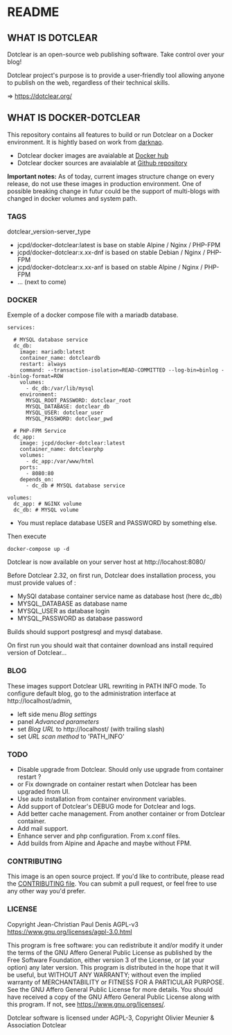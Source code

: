 # README

## WHAT IS DOTCLEAR

Dotclear is an open-source web publishing software.
Take control over your blog!

Dotclear project's purpose is to provide a user-friendly
tool allowing anyone to publish on the web, regardless of their technical skills.

=> https://dotclear.org/

## WHAT IS DOCKER-DOTCLEAR

This repository contains all features to build or run Dotclear on a Docker environment.
It is hightly based on work from [darknao](https://github.com/darknao/docker-dotclear).

* Dotclear docker images are avaialable at [Docker hub](https://hub.docker.com/r/jcpd/docker-dotclear)
* Dotclear docker sources are avaialable at [Github repository](https://github.com/JcDenis/docker-dotclear)

__Important notes:__
As of today, current images structure change on every release, 
do not use these images in production environment.
One of possible breaking change in futur could be the support of multi-blogs 
with changed in docker volumes and system path.

### TAGS

dotclear_version-server_type

* jcpd/docker-dotclear:latest is base on stable Alpine / Nginx / PHP-FPM
* jcpd/docker-dotclear:x.xx-dnf is based on stable Debian / Nginx / PHP-FPM
* jcpd/docker-dotclear:x.xx-anf is based on stable Alpine / Nginx / PHP-FPM
* ... (next to come)

### DOCKER

Exemple of a docker compose file with a mariadb database.

    services:

      # MYSQL database service
      dc_db:
        image: mariadb:latest
        container_name: dotcleardb
        restart: always
        command: --transaction-isolation=READ-COMMITTED --log-bin=binlog --binlog-format=ROW
        volumes:
          - dc_db:/var/lib/mysql
        environment:
          MYSQL_ROOT_PASSWORD: dotclear_root
          MYSQL_DATABASE: dotclear_db
          MYSQL_USER: dotclear_user
          MYSQL_PASSWORD: dotclear_pwd
    
      # PHP-FPM Service
      dc_app:
        image: jcpd/docker-dotclear:latest
        container_name: dotclearphp
        volumes:
          - dc_app:/var/www/html
        ports:
          - 8080:80
        depends_on:
          - dc_db # MYSQL database service
    
    volumes:
      dc_app: # NGINX volume
      dc_db: # MYSQL volume

* You must replace database USER and PASSWORD by something else.

Then execute 

    docker-compose up -d

Dotclear is now available on your server host at http://locahost:8080/

Before Dotclear 2.32, on first run, Dotclear does installation process, you must provide values of :
* MySQl database container service name as database host (here dc_db)
* MYSQL_DATABASE as database name
* MYSQL_USER as database login
* MYSQL_PASSWORD as database password

Builds should support postgresql and mysql database.

On first run you should wait that container download ans install required version of Dotclear...

### BLOG

These images support Dotclear URL rewriting in PATH INFO mode.
To configure default blog, go to the administration interface at http://localhost/admin,
 * left side menu _Blog settings_
 * panel _Advanced parameters_
 * set _Blog URL_ to http://localhost/ (with trailing slash)
 * set _URL scan method_ to 'PATH_INFO'

### TODO

* Disable upgrade from Dotclear. Should only use upgrade from container restart ?
* or Fix downgrade on container restart when Dotclear has been upgraded from UI.
* Use auto installation from container environment variables.
* Add support of Dotclear's DEBUG mode for Dotclear and logs.
* Add better cache management. From another container or from Dotclear container.
* Add mail support.
* Enhance server and php configuration. From x.conf files.
* Add builds from Alpine and Apache and maybe without FPM.

### CONTRIBUTING

This image is an open source project. If you'd like to contribute, please read the [CONTRIBUTING file](/CONTRIBUTING.md).
You can submit a pull request, or feel free to use any other way you'd prefer.

### LICENSE

Copyright Jean-Christian Paul Denis
AGPL-v3 <https://www.gnu.org/licenses/agpl-3.0.html>

This program is free software: you can redistribute it and/or modify it under the terms of the GNU Affero General Public License as published by the Free Software Foundation, either version 3 of the License, or (at your option) any later version.
This program is distributed in the hope that it will be useful, but WITHOUT ANY WARRANTY; without even the implied warranty of MERCHANTABILITY or FITNESS FOR A PARTICULAR PURPOSE.  See the GNU Affero General Public License for more details.
You should have received a copy of the GNU Affero General Public License along with this program.  If not, see <https://www.gnu.org/licenses/>.

Dotclear software is licensed under AGPL-3, Copyright Olivier Meunier & Association Dotclear
